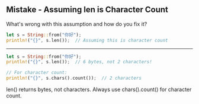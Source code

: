 ## Mistake - Assuming len is Character Count

What's wrong with this assumption and how do you fix it?
```rust
let s = String::from("你好");
println!("{}", s.len());  // Assuming this is character count
```

---

```rust
let s = String::from("你好");
println!("{}", s.len());  // 6 bytes, not 2 characters!

// For character count:
println!("{}", s.chars().count());  // 2 characters
```
len() returns bytes, not characters. Always use chars().count() for character count.

